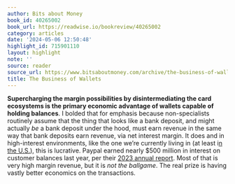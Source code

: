 ```yaml
---
author: Bits about Money
book_id: 40265002
book_url: https://readwise.io/bookreview/40265002
category: articles
date: '2024-05-06 12:50:48'
highlight_id: 715901110
layout: highlight
note: ''
source: reader
source_url: https://www.bitsaboutmoney.com/archive/the-business-of-wallets/
title: The Business of Wallets
---
```


**Supercharging the margin possibilities by disintermediating the card ecosystems is the primary economic advantage of wallets capable of holding balances**. I bolded that for emphasis because non-specialists routinely assume that the thing that looks like a bank deposit, and might actually *be* a bank deposit under the hood, must earn revenue in the same way that bank deposits earn revenue, via net interest margin. It does and in high-interest environments, like the one we’re currently living in (at least i[n the U.S.](https://fred.stlouisfed.org/graph/?id=IRSTCI01JPM156N)), this is lucrative. Paypal earned nearly $500 million in interest on customer balances last year, per their [2023 annual report](https://s201.q4cdn.com/231198771/files/doc_financials/2024/ar/PayPal-Holdings-Inc-Combined-2024-Proxy-Statement-and-2023-Annual-Report.pdf). Most of that is very high margin revenue, but it is *not the ballgame*. The real prize is having vastly better economics on the transactions.